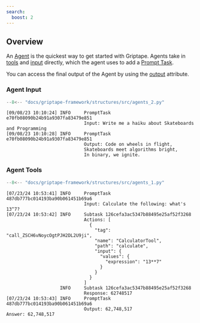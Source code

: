 ```yaml
---
search:
  boost: 2
---
```


## Overview

An [Agent](../../reference/griptape/structures/agent.md) is the quickest way to get started with Griptape.
Agents take in [tools](../../reference/griptape/structures/agent.md#griptape.structures.agent.Agent.tools) and [input](../../reference/griptape/structures/agent.md#griptape.structures.agent.Agent.input)
directly, which the agent uses to add a [Prompt Task](./tasks.md#prompt-task).

You can access the final output of the Agent by using the [output](../../reference/griptape/structures/structure.md#griptape.structures.structure.Structure.output) attribute.

### Agent Input

```python
--8<-- "docs/griptape-framework/structures/src/agents_2.py"
```

```
[09/08/23 10:10:24] INFO     PromptTask e70fb08090b24b91a9307fa83479e851
                             Input: Write me a haiku about Skateboards and Programming
[09/08/23 10:10:28] INFO     PromptTask e70fb08090b24b91a9307fa83479e851
                             Output: Code on wheels in flight,
                             Skateboards meet algorithms bright,
                             In binary, we ignite.
```

### Agent Tools

```python
--8<-- "docs/griptape-framework/structures/src/agents_1.py"
```

```
[07/23/24 10:53:41] INFO     PromptTask 487db777bc014193ba90b061451b69a6
                             Input: Calculate the following: what's 13^7?
[07/23/24 10:53:42] INFO     Subtask 126cefa3ac5347b88495e25af52f3268
                             Actions: [
                               {
                                 "tag": "call_ZSCH6vNoycOgtPJH2DL2U9ji",
                                 "name": "CalculatorTool",
                                 "path": "calculate",
                                 "input": {
                                   "values": {
                                     "expression": "13**7"
                                   }
                                 }
                               }
                             ]
                    INFO     Subtask 126cefa3ac5347b88495e25af52f3268
                             Response: 62748517
[07/23/24 10:53:43] INFO     PromptTask 487db777bc014193ba90b061451b69a6
                             Output: 62,748,517
Answer: 62,748,517
```
